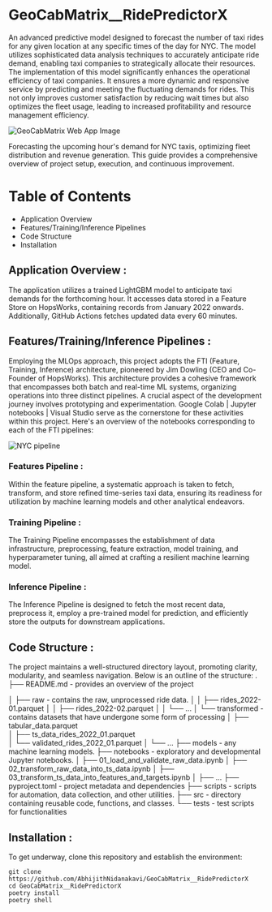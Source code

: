 # GeoCabMatrix__RidePredictorX
An advanced predictive model designed to forecast the number of taxi rides for any given location at any specific times of the day for NYC. The model utilizes sophisticated data analysis techniques to accurately anticipate ride demand, enabling taxi companies to strategically allocate their resources.
The implementation of this model significantly enhances the operational efficiency of taxi companies. It ensures a more dynamic and responsive service by predicting and meeting the fluctuating demands for rides. This not only improves customer satisfaction by reducing wait times but also optimizes the fleet usage, leading to increased profitability and resource management efficiency.

![GeoCabMatrix Web App Image](https://github.com/AbhijithNidanakavi/GeoCabMatrix__RidePredictorX/assets/91921508/d1c4b7b7-a550-4491-9a55-f92c36aa03d4)


Forecasting the upcoming hour's demand for NYC taxis, optimizing fleet distribution and revenue generation. This guide provides a comprehensive overview of project setup, execution, and continuous improvement.

# Table of Contents 
 * Application Overview
 * Features/Training/Inference Pipelines
 * Code Structure
 * Installation

## Application Overview : 
The application utilizes a trained LightGBM model to anticipate taxi demands for the forthcoming hour. It accesses data stored in a Feature Store on HopsWorks, containing records from January 2022 onwards. Additionally, GitHub Actions fetches updated data every 60 minutes.


## Features/Training/Inference Pipelines :
Employing the MLOps approach, this project adopts the FTI (Feature, Training, Inference) architecture, pioneered by Jim Dowling (CEO and Co-Founder of HopsWorks). This architecture provides a cohesive framework that encompasses both batch and real-time ML systems, organizing operations into three distinct pipelines.
A crucial aspect of the development journey involves prototyping and experimentation. Google Colab | Jupyter notebooks | Visual Studio serve as the cornerstone for these activities within this project. Here's an overview of the notebooks corresponding to each of the FTI pipelines:

![NYC pipeline](https://github.com/AbhijithNidanakavi/GeoCabMatrix__RidePredictorX/assets/91921508/cf962699-ac39-4b67-a4e9-c8e5e01a2018) 

### Features Pipeline :
Within the feature pipeline, a systematic approach is taken to fetch, transform, and store refined time-series taxi data, ensuring its readiness for utilization by machine learning models and other analytical endeavors.

### Training Pipeline : 
The Training Pipeline encompasses the establishment of data infrastructure, preprocessing, feature extraction, model training, and hyperparameter tuning, all aimed at crafting a resilient machine learning model.

### Inference Pipeline :
The Inference Pipeline is designed to fetch the most recent data, preprocess it, employ a pre-trained model for prediction, and efficiently store the outputs for downstream applications.


## Code Structure :
The project maintains a well-structured directory layout, promoting clarity, modularity, and seamless navigation. Below is an outline of the structure:
.
├── README.md                     - provides an overview of the project

│   ├── raw                       - contains the raw, unprocessed ride data.
│   │   ├── rides_2022-01.parquet 
│   │   ├── rides_2022-02.parquet 
│   │   └── ...
│   └── transformed               - contains datasets that have undergone some form of processing
│       ├── tabular_data.parquet  
│       ├── ts_data_rides_2022_01.parquet  
│       └── validated_rides_2022_01.parquet 
│       └── ... 
├── models                        - any machine learning models.
├── notebooks                     - exploratory and developmental Jupyter notebooks.
│   ├── 01_load_and_validate_raw_data.ipynb
│   ├── 02_transform_raw_data_into_ts_data.ipynb
│   ├── 03_transform_ts_data_into_features_and_targets.ipynb
│   ├── ...
├── pyproject.toml                - project metadata and dependencies
├── scripts                       - scripts for automation, data collection, and other utilities.
├── src                           - directory containing reusable code, functions, and classes.
└── tests                         - test scripts for functionalities

## Installation : 
To get underway, clone this repository and establish the environment:

```shell
git clone https://github.com/AbhijithNidanakavi/GeoCabMatrix__RidePredictorX
cd GeoCabMatrix__RidePredictorX
poetry install
poetry shell
```
